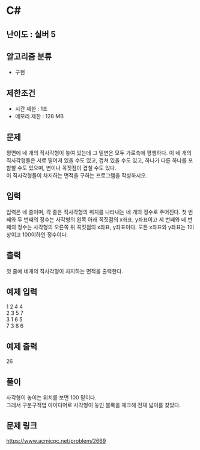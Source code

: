 # C#

## 난이도 : 실버 5

## 알고리즘 분류
  - 구현

## 제한조건
  - 시간 제한 : 1초
  - 메모리 제한 : 128 MB

## 문제
평면에 네 개의 직사각형이 놓여 있는데 그 밑변은 모두 가로축에 평행하다. 이 네 개의 직사각형들은 서로 떨어져 있을 수도 있고, 겹쳐 있을 수도 있고, 하나가 다른 하나를 포함할 수도 있으며, 변이나 꼭짓점이 겹칠 수도 있다.<br/>
이 직사각형들이 차지하는 면적을 구하는 프로그램을 작성하시오.<br/>

## 입력
입력은 네 줄이며, 각 줄은 직사각형의 위치를 나타내는 네 개의 정수로 주어진다. 첫 번째와 두 번째의 정수는 사각형의 왼쪽 아래 꼭짓점의 x좌표, y좌표이고 세 번째와 네 번째의 정수는 사각형의 오른쪽 위 꼭짓점의 x좌표, y좌표이다. 모든 x좌표와 y좌표는 1이상이고 100이하인 정수이다.<br/>

## 출력
첫 줄에 네개의 직사각형이 차지하는 면적을 출력한다.<br/>

## 예제 입력
1 2 4 4<br/>
2 3 5 7<br/>
3 1 6 5<br/>
7 3 8 6<br/>

## 예제 출력
26<br/>

## 풀이
사각형이 놓이는 위치를 보면 100 밑이다.<br/>
그래서 구분구적법 아이디어로 사각형이 놓인 블록을 체크해 전체 넓이를 찾았다.<br/>

## 문제 링크
https://www.acmicpc.net/problem/2669